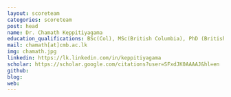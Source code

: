 ```yaml
---
layout: scoreteam
categories: scoreteam 
post: head
name: Dr. Chamath Keppitiyagama
education_qualifications: BSc(Col), MSc(British Columbia), PhD (British Columbia)(Senior Lecturer Gr. I)
mail: chamath[at]cmb.ac.lk
img: chamath.jpg
linkedin: https://lk.linkedin.com/in/keppitiyagama
scholar: https://scholar.google.com/citations?user=SFxdJK0AAAAJ&hl=en
github:
blog:
web:
---
```

